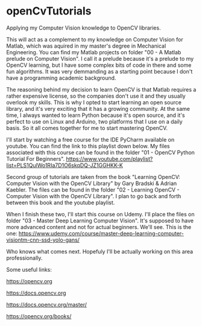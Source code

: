 # openCvTutorials
Applying my Computer Vision knowledge to OpenCV libraries.

This will act as a complement to my knowledge on Computer Vision for Matlab, which was aquired in my master's degree in Mechanical Engineering. You can find my Matlab projects on folder "00 - A Matlab prelude on Computer Vision". I call it a prelude because it's a prelude to my OpenCV learning, but I have some complex bits of code in there and some fun algorithms. It was very demmanding as a starting point because I don't have a programming academic background.

The reasoning behind my decision to learn OpenCV is that Matlab requires a rather expensive license, so the companies don't use it and they usually overlook my skills. This is why I opted to start learning an open source library, and it's very exciting that it has a growing community. At the same time, I always wanted to learn Python because it's open source, and it's perfect to use on Linux and Arduino, two platforms that I use on a daily basis. So it all comes together for me to start mastering OpenCV.

I'll start by watching a free course for the IDE PyCharm available on youtube. You can find the link to this playlist down below. My files associated with this course can be found in the folder "01 - OpenCV Python Tutorial For Beginners". https://www.youtube.com/playlist?list=PLS1QulWo1RIa7D1O6skqDQ-JZ1GGHKK-K

Second group of tutorials are taken from the book "Learning OpenCV: Computer Vision with the OpenCV Library" by Gary Bradski & Adrian Kaebler. The files can be found in the folder "02 - Learning OpenCV - Computer Vision with the OpenCV Library". I plan to go back and forth between this book and the youtube playlist.

When I finish these two, I'll start this course on Udemy. I'll place the files on folder "03 - Master Deep Learning Computer Vision". It's supposed to have more advanced content and not for actual beginners. We'll see. This is the one: https://www.udemy.com/course/master-deep-learning-computer-visiontm-cnn-ssd-yolo-gans/

Who knows what comes next. Hopefuly I'll be actually working on this area professionally.


Some useful links:

https://opencv.org

https://docs.opencv.org

https://docs.opencv.org/master/

https://opencv.org/books/



